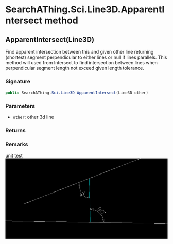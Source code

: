 # SearchAThing.Sci.Line3D.ApparentIntersect method
## ApparentIntersect(Line3D)
Find apparent intersection between this and given other line
            returning (shortest) segment perpendicular to either lines or null if lines parallels.
            This method will used from Intersect to find intersection between lines when
            perpendicular segment length not exceed given length tolerance.

### Signature
```csharp
public SearchAThing.Sci.Line3D ApparentIntersect(Line3D other)
```
### Parameters
- `other`: other 3d line

### Returns

### Remarks
[unit test](/test/Line3D/Line3DTest_0001.cs)
            ![](/test/Line3D/Line3DTest_0001.png)
